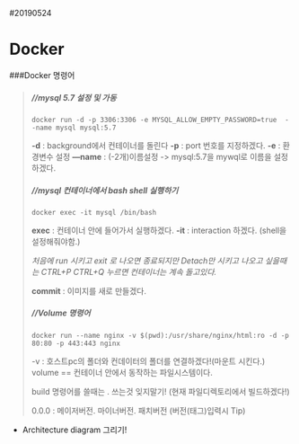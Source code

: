  #20190524

# Docker

###Docker 명령어

> ##### //mysql 5.7 설정 및 가동
> `docker run -d -p 3306:3306 -e MYSQL_ALLOW_EMPTY_PASSWORD=true  --name mysql mysql:5.7`
>
> **-d** : background에서 컨테이너를 돌린다
> **-p** : port 번호를 지정하겠다.
> **-e** : 환경변수 설정
> **—name** : (-2개)이름설정 -> mysql:5.7을 mywql로 이름을 설정하겠다.
>
> ##### //mysql 컨테이너에서 bash shell 실행하기
>
> `docker exec -it mysql /bin/bash`
>
> **exec** : 컨테이너 안에 들어가서 실행하겠다.
> **-it** : interaction 하겠다. (shell을 설정해줘야함.)
>
> *처음에 run 시키고 exit 로 나오면 종료되지만
> Detach만 시키고 나오고 싶을때는  CTRL+P CTRL+Q 누르면 컨테이너는 계속 돌고있다.*
>
> **commit** : 이미지를 새로 만들겠다.
>
> ##### //Volume 명령어
>
> `docker run --name nginx -v $(pwd):/usr/share/nginx/html:ro -d -p 80:80 -p 443:443 nginx`
>
> -v : 호스트pc의 폴더와 컨데이터의 폴더를 연결하겠다!(마운트 시킨다.)
> volume == 컨테이너 안에서 동작하는 파일시스템이다.
>
> build 명령어를 쓸때는 . 쓰는것 잊지말기! (현재 파일디렉토리에서 빌드하겠다!)
>
> 0.0.0 : 메이저버전. 마이너버전. 패치버전 (버전(태그)입력시 Tip)

* Architecture diagram 그리기!